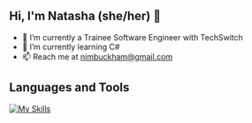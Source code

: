 ## Hi, I'm Natasha (she/her) 👋

- 🔭 I’m currently a Trainee Software Engineer with TechSwitch
- 🌱 I’m currently learning C#
- 📫 Reach me at nimbuckham@gmail.com

## Languages and Tools
[![My Skills](https://skillicons.dev/icons?i=cs,dotnet,react,ts,js,html,css,sass,ruby,express,vite,nodejs,npm,mongodb,postgres,postman,rspec,jest,cypress,mocha,bash,py,git,github)](https://skillicons.dev)

